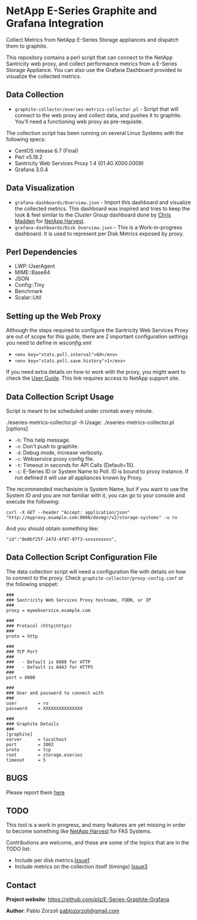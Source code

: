 # NetApp E-Series Graphite and Grafana Integration
Collect Metrics from NetApp E-Series Storage appliances and dispatch them to graphite.

This repository contains a perl script that can connect to the NetApp Santricity web
proxy, and collect performance metrics from a E-Series Storage Appliance.
You can also use the Grafana Dashboard provided to visualize the collected metrics.

Data Collection
--------------------------------------------------------------------------------
* `graphite-collector/eseries-metrics-collector.pl` - Script that will connect
   to the web proxy and collect data, and pushes it to graphite. You'll need
   a functioning web proxy as pre-requisite.

The collection script has been running on several Linux Systems with the
following specs:

* CentOS release 6.7 (Final)
* Perl v5.18.2
* Santricity Web Services Proxy 1.4 (01.40.X000.0009)
* Grafana 3.0.4

Data Visualization
--------------------------------------------------------------------------------
* `grafana-dashboards/Overview.json` - Import this dashboard and visualize the 
   collected metrics. This dashboard was inspired and tries to keep the look &
   feel similar to the _Cluster Group_ dashboard done by
   [Chris Madden](https://github.com/dutchiechris) for
   [NetApp Harvest](http://blog.pkiwi.com/category/netapp-harvest/).
* `grafana-dashboards/Disk Overview.json` - This is a Work-in-progress
   dashboard. It is used to represent per Disk Metrics exposed by proxy.

Perl Dependencies
-------------------------------------------------------------------------------
* LWP::UserAgent
* MIME::Base64
* JSON
* Config::Tiny
* Benchmark
* Scalar::Util

Setting up the Web Proxy
-------------------------------------------------------------------------------
Although the steps required to configure the Santricity Web Services Proxy are
out of scope for this guide, there are 2 important configuration settings you
need to define in *wsconfig.xml*

* `<env key="stats.poll.interval">60</env>`
* `<env key="stats.poll.save.history">1</env>`

If you need extra details on how to work with the proxy, you might want to check
the [User Guide](https://library.netapp.com/ecm/ecm_get_file/ECMLP2428357). This
link requires access to NetApp support site.

Data Collection Script Usage
-------------------------------------------------------------------------------
Script is meant to be scheduled under crontab every minute.

./eseries-metrics-collector.pl -h
Usage: ./eseries-metrics-collector.pl [options]

* `-h`: This help message.
* `-n`: Don't push to graphite.
* `-d`: Debug mode, increase verbosity.
* `-c`: Webservice proxy config file.
* `-t`: Timeout in seconds for API Calls (Default=15).
* `-i`: E-Series ID or System Name to Poll. ID is bound to proxy instance. If not defined it will use all appliances known by Proxy.

The recommended mechanisim is System Name, but if you want to use the System ID and you are not familiar with it, you can go to your console and execute the following:

    curl -X GET --header "Accept: application/json" "http://myproxy.example.com:8080/devmgr/v2/storage-systems" -u ro

And you should obtain something like:

    "id":"0e8bf25f-247d-4f87-97f3-xxxxxxxxxx",

Data Collection Script Configuration File
-------------------------------------------------------------------------------
The data collection script will need a configuration file with details on how
to connect to the proxy. Check `graphite-collector/proxy-config.conf` or 
the following snippet:

    ###
    ### Santricity Web Services Proxy hostname, FQDN, or IP
    ###
    proxy = mywebservice.example.com

    ###
    ### Protocol (http|https)
    ###
    proto = http

    ###
    ### TCP Port
    ###
    ###   - Default is 8080 for HTTP
    ###   - Default is 8443 for HTTPS
    ###
    port = 8080

    ###
    ### User and password to connect with
    ###
    user        = ro
    password    = XXXXXXXXXXXXXXX

    ###
    ### Graphite Details
    ###
    [graphite]
    server      = localhost
    port        = 3002
    proto       = tcp
    root        = storage.eseries
    timeout     = 5

BUGS
--------------------------------------------------------------------------------
Please report them [here](https://github.com/plz/E-Series-Graphite-Grafana/issues)

TODO
--------------------------------------------------------------------------------
This tool is a work in progress, and many features are yet missing in order to
become something like [NetApp Harvest](http://blog.pkiwi.com/category/netapp-harvest/) for FAS Systems.

Contributions are welcome, and these are some of the topics that are in the TODO
list:

* Include per disk metrics.[Issue1](https://github.com/plz/E-Series-Graphite-Grafana/issues/1)
* Include metrics on the collection itself (timings) [Issue3](https://github.com/plz/E-Series-Graphite-Grafana/issues/3)

Contact
--------------------------------------------------------------------------------
**Project website**: https://github.com/plz/E-Series-Graphite-Grafana

**Author**: Pablo Zorzoli <pablozorzoli@gmail.com>
